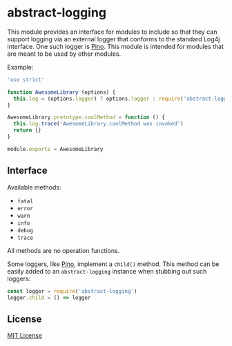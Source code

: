 # abstract-logging

This module provides an interface for modules to include so that they can
support logging via an external logger that conforms to the standard Log4j
interface. One such logger is [Pino](https://npm.im/pino). This module
is intended for modules that are meant to be used by other modules.

Example:

```js
'use strict'

function AwesomeLibrary (options) {
  this.log = (options.logger) ? options.logger : require('abstract-logging')
}

AwesomeLibrary.prototype.coolMethod = function () {
  this.log.trace('AwesomeLibrary.coolMethod was invoked')
  return {}
}

module.exports = AwesomeLibrary
```

## Interface

Available methods:

+ `fatal`
+ `error`
+ `warn`
+ `info`
+ `debug`
+ `trace`

All methods are no operation functions.

Some loggers, like [Pino](https://getpino.io/), implement a `child()` method. This method can be easily added to an `abstract-logging` instance when stubbing out such loggers:

```js
const logger = require('abstract-logging')
logger.child = () => logger
```

## License

[MIT License](http://jsumners.mit-license.org/)
